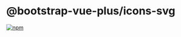 # @bootstrap-vue-plus/icons-svg

[![npm](https://img.shields.io/npm/v/@bootstrap-vue-plus/icons-svg)](https://www.npmjs.com/package/@bootstrap-vue-plus/icons-svg)
